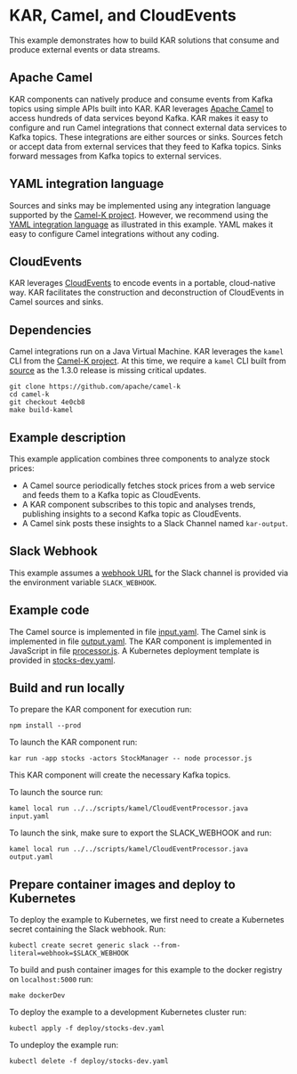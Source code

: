 <!--
# Copyright IBM Corporation 2020,2021
#
# Licensed under the Apache License, Version 2.0 (the "License");
# you may not use this file except in compliance with the License.
# You may obtain a copy of the License at
#
#     http://www.apache.org/licenses/LICENSE-2.0
#
# Unless required by applicable law or agreed to in writing, software
# distributed under the License is distributed on an "AS IS" BASIS,
# WITHOUT WARRANTIES OR CONDITIONS OF ANY KIND, either express or implied.
# See the License for the specific language governing permissions and
# limitations under the License.
-->

# KAR, Camel, and CloudEvents

This example demonstrates how to build KAR solutions that consume and produce
external events or data streams.

## Apache Camel

KAR components can natively produce and consume events from Kafka topics using
simple APIs built into KAR. KAR leverages [Apache
Camel](https://camel.apache.org) to access hundreds of data services beyond
Kafka. KAR makes it easy to configure and run Camel integrations that connect
external data services to Kafka topics. These integrations are either sources or
sinks. Sources fetch or accept data from external services that they feed to
Kafka topics. Sinks forward messages from Kafka topics to external services.

## YAML integration language

Sources and sinks may be implemented using any integration language supported by
the [Camel-K project](https://camel.apache.org/camel-k/latest/index.html).
However, we recommend using the [YAML integration
language](https://camel.apache.org/camel-k/latest/languages/yaml.html) as
illustrated in this example. YAML makes it easy to configure Camel integrations
without any coding.

## CloudEvents

KAR leverages [CloudEvents](https://cloudevents.io) to encode events in a
portable, cloud-native way. KAR facilitates the construction and deconstruction
of CloudEvents in Camel sources and sinks.

## Dependencies

Camel integrations run on a Java Virtual Machine. KAR leverages the `kamel` CLI
from the [Camel-K project](https://camel.apache.org/camel-k/latest/index.html).
At this time, we require a `kamel` CLI built from
[source](https://github.com/apache/camel-k) as the 1.3.0 release is missing critical updates.
```
git clone https://github.com/apache/camel-k
cd camel-k
git checkout 4e0cb8
make build-kamel
```

## Example description

This example application combines three components to analyze stock prices:
- A Camel source periodically fetches stock prices from a web service and feeds
  them to a Kafka topic as CloudEvents.
- A KAR component subscribes to this topic and analyses trends, publishing
  insights to a second Kafka topic as CloudEvents.
- A Camel sink posts these insights to a Slack Channel named `kar-output`.

## Slack Webhook

This example assumes a [webhook URL](https://api.slack.com/messaging/webhooks)
for the Slack channel is provided via the environment variable `SLACK_WEBHOOK`.

## Example code

The Camel source is implemented in file [input.yaml](input.yaml). The Camel sink
is implemented in file [output.yaml](output.yaml). The KAR component is
implemented in JavaScript in file [processor.js](processor.js). A Kubernetes
deployment template is provided in [stocks-dev.yaml](deploy/stocks-dev.yaml).

## Build and run locally

To prepare the KAR component for execution run:
```
npm install --prod
```

To launch the KAR component run:
```
kar run -app stocks -actors StockManager -- node processor.js
```
This KAR component will create the necessary Kafka topics.

To launch the source run:
```
kamel local run ../../scripts/kamel/CloudEventProcessor.java input.yaml
```
To launch the sink, make sure to export the SLACK_WEBHOOK and run:
```
kamel local run ../../scripts/kamel/CloudEventProcessor.java output.yaml
```

## Prepare container images and deploy to Kubernetes

To deploy the example to Kubernetes, we first need to create a Kubernetes secret
containing the Slack webhook. Run:
```
kubectl create secret generic slack --from-literal=webhook=$SLACK_WEBHOOK
```
To build and push container images for this example to the docker registry on `localhost:5000` run:
```
make dockerDev
```
To deploy the example to a development Kubernetes cluster run:
```
kubectl apply -f deploy/stocks-dev.yaml
```
To undeploy the example run:
```
kubectl delete -f deploy/stocks-dev.yaml
```
